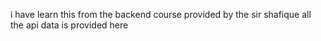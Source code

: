 i have learn this from the backend course provided by the sir shafique all the api data is provided here
